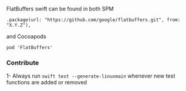 ﻿FlatBuffers swift can be found in both SPM

`.package(url: "https://github.com/google/flatbuffers.git", from: "X.Y.Z"),`

and Cocoapods

`pod 'FlatBuffers'`

### Contribute

1- Always run `swift test --generate-linuxmain` whenever new test functions are added or removed